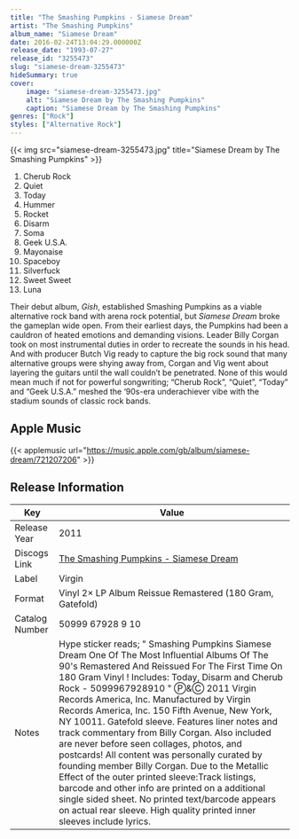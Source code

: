 ```yaml
---
title: "The Smashing Pumpkins - Siamese Dream"
artist: "The Smashing Pumpkins"
album_name: "Siamese Dream"
date: 2016-02-24T13:04:29.000000Z
release_date: "1993-07-27"
release_id: "3255473"
slug: "siamese-dream-3255473"
hideSummary: true
cover:
    image: "siamese-dream-3255473.jpg"
    alt: "Siamese Dream by The Smashing Pumpkins"
    caption: "Siamese Dream by The Smashing Pumpkins"
genres: ["Rock"]
styles: ["Alternative Rock"]
---
```


{{< img src="siamese-dream-3255473.jpg" title="Siamese Dream by The Smashing Pumpkins" >}}

<!-- section break -->

1. Cherub Rock
2. Quiet
3. Today
4. Hummer
5. Rocket
6. Disarm
7. Soma
8. Geek U.S.A.
9. Mayonaise
10. Spaceboy
11. Silverfuck
12. Sweet Sweet
13. Luna

<!-- section break -->


Their debut album, <i>Gish</i>, established Smashing Pumpkins as a viable alternative rock band with arena rock potential, but <i>Siamese Dream</i> broke the gameplan wide open. From their earliest days, the Pumpkins had been a cauldron of heated emotions and demanding visions. Leader Billy Corgan took on most instrumental duties in order to recreate the sounds in his head. And with producer Butch Vig ready to capture the big rock sound that many alternative groups were shying away from, Corgan and Vig went about layering the guitars until the wall couldn’t be penetrated. None of this would mean much if not for powerful songwriting; “Cherub Rock”, “Quiet”, “Today” and “Geek U.S.A.” meshed the ‘90s-era underachiever vibe with the stadium sounds of classic rock bands.



## Apple Music
{{< applemusic url="https://music.apple.com/gb/album/siamese-dream/721207206" >}}






## Release Information
|  Key           | Value                                                |
| ---------------| ---------------------------------------------------- |
| Release Year   | 2011                                   |
| Discogs Link   | [The Smashing Pumpkins - Siamese Dream](https://www.discogs.com/release/3255473-Smashing-Pumpkins-Siamese-Dream) |
| Label          | Virgin |
| Format         | Vinyl 2× LP Album Reissue Remastered (180 Gram, Gatefold) |
| Catalog Number | 50999 67928 9 10 |
| Notes | Hype sticker reads; " Smashing Pumpkins Siamese Dream One Of The Most Influential Albums Of The 90's Remastered And Reissued For The First Time On 180 Gram Vinyl ! Includes: Today, Disarm and Cherub Rock -  5099967928910 "  Ⓟ&Ⓒ 2011 Virgin Records America, Inc. Manufactured by Virgin Records America, Inc. 150 Fifth Avenue, New York, NY 10011. Gatefold sleeve. Features liner notes and track commentary from Billy Corgan. Also included are never before seen collages, photos, and postcards! All content was personally curated by founding member Billy Corgan.  Due to the Metallic Effect of the outer printed sleeve:Track listings, barcode and other info are printed on a additional single sided sheet. No printed text/barcode appears on actual rear sleeve.  High quality printed inner sleeves include lyrics. |